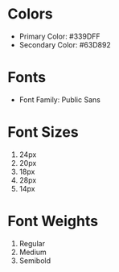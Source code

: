 # Colors

- Primary Color: #339DFF
- Secondary Color: #63D892

# Fonts

- Font Family: Public Sans

# Font Sizes

1. 24px
2. 20px
3. 18px
4. 28px
5. 14px

# Font Weights

1. Regular
2. Medium
3. Semibold
